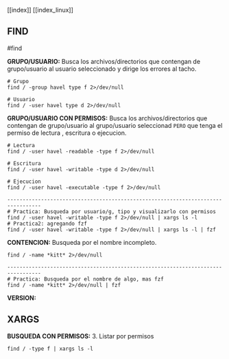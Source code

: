 [[index]]
[[index_linux]]

## FIND

#find 

**GRUPO/USUARIO:**
	Busca los archivos/directorios que contengan de grupo/usuario al usuario seleccionado y dirige los errores al tacho.
```
# Grupo
find / -group havel type f 2>/dev/null

# Usuario
find / -user havel type d 2>/dev/null
```

**GRUPO/USUARIO CON PERMISOS:**
	Busca los archivos/directorios que contengan de grupo/usuario al grupo/usuario seleccionad `PERO` que tenga el permiso de lectura , escritura o ejecucion.
```
# Lectura
find / -user havel -readable -type f 2>/dev/null

# Escritura
find / -user havel -writable -type d 2>/dev/null 

# Ejecucion
find / -user havel -executable -type f 2>/dev/null

---------------------------------------------------------------------------------
# Practica: Busqueda por usuario/g, tipo y visualizarlo con permisos
find / -user havel -writable -type f 2>/dev/null | xargs ls -l
# Practica2: agregando fzf
find / -user havel -writable -type f 2>/dev/null | xargs ls -l | fzf
```

**CONTENCION:**
	Busqueda por el nombre incompleto.
```
find / -name *kitt* 2>/dev/null

---------------------------------------------------------------------------------
# Practica: Busqueda por el nombre de algo, mas fzf
find / -name *kitt* 2>/dev/null | fzf
```

**VERSION:**


## XARGS

**BUSQUEDA CON PERMISOS:**
3. Listar por permisos 
```
find / -type f | xargs ls -l
```
